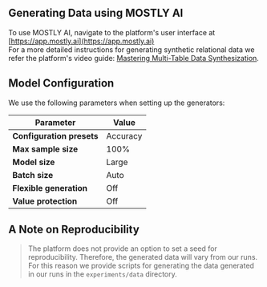## Generating Data using MOSTLY AI

To use MOSTLY AI, navigate to the platform's user interface at [https://app.mostly.ai](https://app.mostly.ai) <br>
For a more detailed instructions for generating synthetic relational data we refer the platform's video guide: [Mastering Multi-Table Data Synthesization](https://www.youtube.com/watch?v=ecIn84sn0KI).

## Model Configuration

We use the following parameters when setting up the generators:

| Parameter              | Value  |
|------------------------|--------|
| **Configuration presets** | Accuracy |
| **Max sample size**      | 100%   |
| **Model size**           | Large  |
| **Batch size**           | Auto   |
| **Flexible generation**  | Off    |
| **Value protection**     | Off    |


## A Note on Reproducibility
> The platform does not provide an option to set a seed for reproducibility. Therefore, the generated data will vary from our runs. For this reason we provide scripts for generating the data generated in our runs in the `experiments/data` directory.
